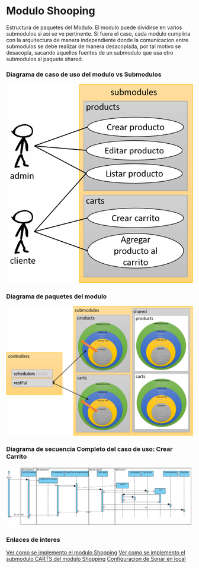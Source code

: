 # Modulo Shooping
Estructura de paquetes del Modulo. 
El modulo puede dividirse en varios submodulos si asi se ve pertinente. Si fuera el caso, cada modulo cumpliria con la arquitectura de manera independiente donde la comunicacion entre submodulos se debe realizar de manera desacoplada, por tal motivo se desacopla, sacando aquellos fuentes de un submodulo que usa otro submodulos al paquete shared.

### Diagrama de caso de uso del modulo vs Submodulos
![Diagrama de casos de uso del modulo](https://github.com/gotorresevo/proyecto-base-spring-boot/raw/master/assets/UseCasesBySubmodules.png "Diagrama de casos de usos vs submodulos")

### Diagrama de paquetes del modulo
![Diagrama de paquetes del modulo](https://github.com/gotorresevo/proyecto-base-spring-boot/raw/master/assets/ModuloShopping.png "Description del modulo describiendo los submodulos")

### Diagrama de secuencia Completo del caso de uso: Crear Carrito
![Diagrama de secuencia completo de CREAR CARRITO](https://github.com/gotorresevo/proyecto-base-spring-boot/raw/master/assets/SequenceArchitectureFullFlowCreateCarts.png "Flujo completo desde el llamado al controlador hasta el dominio")

### Enlaces de interes
[Ver como se implemento el modulo Shopping](https://github.com/gotorresevo/proyecto-base-spring-boot/tree/master/src/main/java/com/evobank/shopping)
[Ver como se implemento el submodulo CARTS del modulo Shopping](https://github.com/gotorresevo/proyecto-base-spring-boot/tree/master/src/main/java/com/evobank/shopping/submodules/carts)
[Configuracion de Sonar en local](https://github.com/gotorresevo/proyecto-base-spring-boot/tree/master/sonarqube)